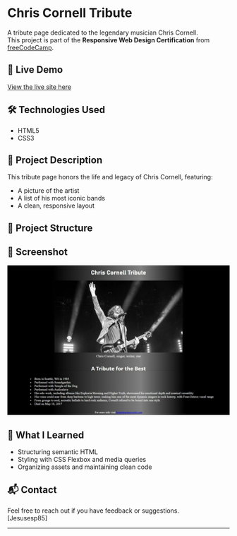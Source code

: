 # Chris Cornell Tribute

A tribute page dedicated to the legendary musician Chris Cornell.  
This project is part of the **Responsive Web Design Certification** from [freeCodeCamp](https://www.freecodecamp.org/).

## 🎸 Live Demo

[View the live site here](https://jesusesp85.github.io/Chris-Cornell-Tribute/)  

## 🛠️ Technologies Used

- HTML5
- CSS3

## 📌 Project Description

This tribute page honors the life and legacy of Chris Cornell, featuring:

- A picture of the artist
- A list of his most iconic bands
- A clean, responsive layout

## 📁 Project Structure


## 📸 Screenshot

![Preview of the tribute page](images/screenshot.jpg)  

## 🧠 What I Learned

- Structuring semantic HTML
- Styling with CSS Flexbox and media queries
- Organizing assets and maintaining clean code

## 📬 Contact

Feel free to reach out if you have feedback or suggestions.  
[Jesusesp85]

---

